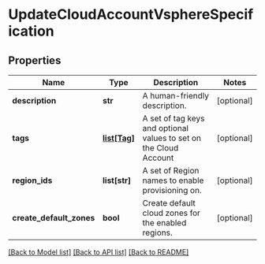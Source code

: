 # UpdateCloudAccountVsphereSpecification

## Properties
Name | Type | Description | Notes
------------ | ------------- | ------------- | -------------
**description** | **str** | A human-friendly description. | [optional] 
**tags** | [**list[Tag]**](Tag.md) | A set of tag keys and optional values to set on the Cloud Account | [optional] 
**region_ids** | **list[str]** | A set of Region names to enable provisioning on. | [optional] 
**create_default_zones** | **bool** | Create default cloud zones for the enabled regions. | [optional] 

[[Back to Model list]](../README.md#documentation-for-models) [[Back to API list]](../README.md#documentation-for-api-endpoints) [[Back to README]](../README.md)

